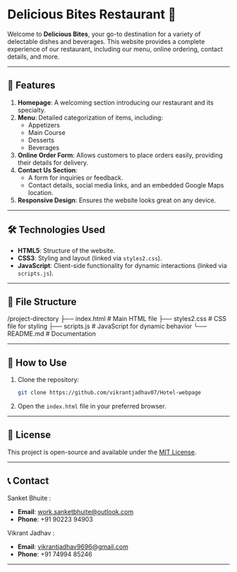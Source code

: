 
# Delicious Bites Restaurant 🍴

Welcome to **Delicious Bites**, your go-to destination for a variety of delectable dishes and beverages. This website provides a complete experience of our restaurant, including our menu, online ordering, contact details, and more.

---

## 🌟 Features

1. **Homepage**: A welcoming section introducing our restaurant and its specialty.
2. **Menu**: Detailed categorization of items, including:
   - Appetizers
   - Main Course
   - Desserts
   - Beverages
3. **Online Order Form**: Allows customers to place orders easily, providing their details for delivery.
4. **Contact Us Section**:
   - A form for inquiries or feedback.
   - Contact details, social media links, and an embedded Google Maps location.
5. **Responsive Design**: Ensures the website looks great on any device.

---

## 🛠️ Technologies Used

- **HTML5**: Structure of the website.
- **CSS3**: Styling and layout (linked via `styles2.css`).
- **JavaScript**: Client-side functionality for dynamic interactions (linked via `scripts.js`).

---

## 📂 File Structure

/project-directory
├── index.html          # Main HTML file
├── styles2.css         # CSS file for styling
├── scripts.js          # JavaScript for dynamic behavior
└── README.md           # Documentation


---

## 🚀 How to Use

1. Clone the repository:
   ```bash
   git clone https://github.com/vikrantjadhav07/Hotel-webpage

2. Open the `index.html` file in your preferred browser.

---

## 📜 License

This project is open-source and available under the [MIT License](LICENSE).

---

## 📞 Contact

Sanket Bhuite :
- **Email**: [work.sanketbhuite@outlook.com](mailto:work.sanketbhuite@outlook.com)
- **Phone**: +91 90223 94903

Vikrant Jadhav :
- **Email**: [vikrantjadhav9696@gmail.com](mailto:vikrantjadhav9696@gmail.com)
- **Phone**: +91 74994 85246
---

